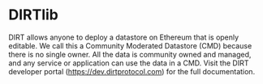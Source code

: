 # DIRTlib

DIRT allows anyone to deploy a datastore on Ethereum that is openly editable. We call this a Community Moderated Datastore (CMD) because there is no single owner. All the data is community owned and managed, and any service or application can use the data in a CMD.
Visit the DIRT developer portal (https://dev.dirtprotocol.com) for the full documentation.
